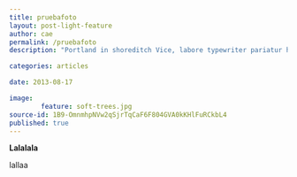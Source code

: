 ```yaml
---
title: pruebafoto
layout: post-light-feature
author: cae
permalink: /pruebafoto
description: "Portland in shoreditch Vice, labore typewriter pariatur hoodie fap sartorial Austin. Pinterest literally occupy Schlitz forage."

categories: articles

date: 2013-08-17

image: 
        feature: soft-trees.jpg
source-id: 1B9-OmnmhpNVw2qSjrTqCaF6F804GVA0kKHlFuRCkbL4
published: true
---
```

**Lalalala**

lallaa

